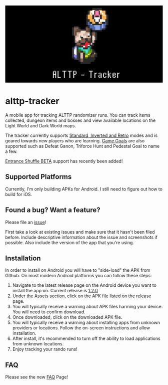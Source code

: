 ![ALTTP - Tracker](https://github.com/thecodeflayer/alttp-tracker/blob/master/assets/feature_graphic.png)

# alttp-tracker
A mobile app for tracking ALTTP randomizer runs. You can track items collected, dungeon items and bosses and view available locations on the Light World and Dark World maps.

The tracker currently supports [Standard, Inverted and Retro](https://github.com/thecodeflayer/alttp-tracker/blob/master/FAQ.md#game-mode-settings) modes and is geared towards new players who are learning.
[Game Goals](https://github.com/thecodeflayer/alttp-tracker/blob/master/FAQ.md#goal-settings) are also supported such as Defeat Ganon, Triforce Hunt and Pedestal Goal to name a few.

[Entrance Shuffle BETA](https://github.com/thecodeflayer/alttp-tracker/blob/master/FAQ.md#entrance-shuffle-settings) support has recently been added! 

## Supported Platforms
Currently, I'm only building APKs for Android. I still need to figure out how to build for iOS.

## Found a bug? Want a feature?
Please file an [issue](https://github.com/thecodeflayer/alttp-tracker/issues)!

First take a look at existing issues and make sure that it hasn't been filed before. Include descriptive information about the issue and screenshots if possible. Also include the version of the app that you're using.

## Installation
In order to install on Android you will have to "side-load" the APK from Github. On most modern Android platforms you can follow these steps:
1. Navigate to the latest release page on the Android device you want to install the app on. 
Current release is [1.2.0](https://github.com/thecodeflayer/alttp-tracker/releases/tag/1.2.0)
2. Under the Assets section, click on the APK file listed on the release page.
3. You will typically receive a warning about APK files harming your device. You will need to confirm download.
4. Once downloaded, click on the downloaded APK file.
5. You will typically receive a warning about installing apps from unknown providers or locations. Follow the on-screen instructions and allow installation.
6. After install, it's recommended to turn off the ability to load applications from unknown locations.
7. Enjoy tracking your rando runs!

## FAQ
Please see the new [FAQ](https://github.com/thecodeflayer/alttp-tracker/blob/master/FAQ.md) Page!
